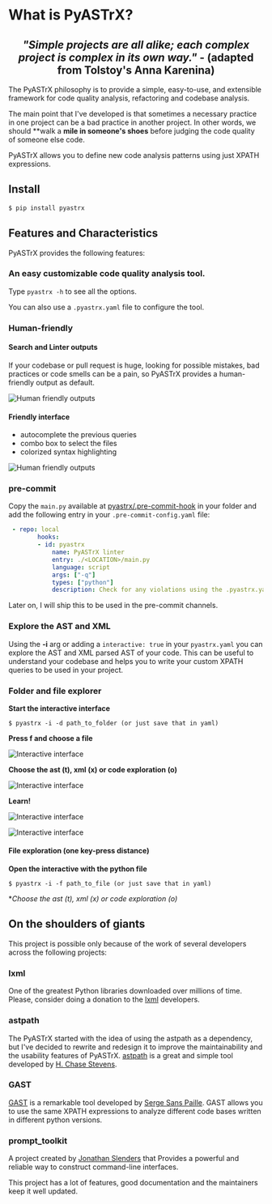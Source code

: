 # What is PyASTrX?





<h2 style="text-align:center;">
<em style="text-align:center;!important">
    "Simple projects are all alike; each complex project
    is complex in its own way."
</em>-
<strong>
    (adapted from Tolstoy's Anna Karenina)
</strong>
</h2>

The PyASTrX philosophy is to provide a simple, easy-to-use, and
extensible framework for code quality analysis, refactoring and codebase analysis.


The main point that I've developed is that sometimes a necessary practice in one project can be a bad practice in another
project. In other words, we should **walk a **mile in **someone's** shoes** before judging the code quality of someone else code.


PyASTrX allows you to define new code analysis patterns using just XPATH
expressions.

## Install

```bash
$ pip install pyastrx
```

## Features and Characteristics


PyASTrX provides the following features:

### An easy customizable code quality analysis tool.

Type `pyastrx -h` to see all the options.

You can also use a `.pyastrx.yaml` file to configure the tool.

### Human-friendly


#### Search and Linter outputs

If your codebase or pull request is huge, looking for possible
mistakes, bad practices or code smells can be a pain, so PyASTrX
provides a human-friendly output as default.

![Human friendly outputs](docs/source/_static/imgs/human_outputs.png)

#### Friendly interface

-   autocomplete the previous queries
-   combo box to select the files
-   colorized syntax highlighting

![Human friendly outputs](docs/source/_static/imgs/interface.png)


### pre-commit


Copy the `main.py` available at
[pyastrx/.pre-commit-hook](https://github.com/devmessias/pyastrx/blob/main/.pre-commit-hook/main.py)
in your folder and add the following entry in your
`.pre-commit-config.yaml` file:

```yaml
 - repo: local
        hooks:
        - id: pyastrx
            name: PyASTrX linter
            entry: ./<LOCATION>/main.py
            language: script
            args: ["-q"]
            types: ["python"]
            description: Check for any violations using the .pyastrx.yaml config
```

Later on, I will ship this to be used in the pre-commit channels.

### Explore the AST and XML


Using the **-i** arg or adding a `interactive:
true` in your `pyastrx.yaml` you can explore
the AST and XML parsed AST of your code. This can be useful to
understand your codebase and helps you to write your custom XPATH
queries to be used in your project.

### Folder and file explorer

**Start the interactive interface**

``` {.console}
$ pyastrx -i -d path_to_folder (or just save that in yaml)
```

**Press f and choose a file**

![Interactive interface](docs/source/_static/imgs/ast_explorer2.png)

**Choose the ast (t), xml (x) or code exploration (o)**

![Interactive interface](docs/source/_static/imgs/ast_explorer3.png)

**Learn!**

![Interactive interface](docs/source/_static/imgs/ast_explorer4.png)

![Interactive interface](docs/source/_static/imgs/ast_explorer5.png)

#### File exploration (one key-press distance)

**Open the interactive with the python file**

``` {.console}
$ pyastrx -i -f path_to_file (or just save that in yaml)
```

**Choose the ast (t), xml (x) or code exploration (o)*

## On the shoulders of giants


This project is possible only because of the work of several
developers across the following projects:

### lxml


One of the greatest Python libraries downloaded over millions of time.
Please, consider doing a donation to the [lxml](https://lxml.de/)
developers.


### astpath


The PyASTrX started with the idea of using the astpath as a dependency,
but I've decided to rewrite and redesign it to improve the
maintainability and the usability features of PyASTrX.
[astpath](https://github.com/hchasestevens/astpath) is a great and
simple tool developed by [H. Chase
Stevens](http://www.chasestevens.com/).


### GAST



[GAST](https://github.com/serge-sans-paille/gast) is a remarkable
tool developed by [Serge Sans
Paille](http://serge.liyun.free.fr/serge/). GAST allows you to use the
same XPATH expressions to analyze different code bases written in
different python versions.


### prompt_toolkit


A project created by [Jonathan Slenders](https://github.com/jonathanslenders) that
Provides a powerful and reliable way to construct command-line interfaces.

This project has a lot of features, good documentation and the
maintainers keep it well updated.
